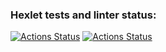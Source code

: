 ### Hexlet tests and linter status:
[![Actions Status](https://github.com/Palms455/devops-for-programmers-project-lvl1/workflows/hexlet-check/badge.svg)](https://github.com/Palms455/devops-for-programmers-project-lvl1/actions)
[![Actions Status](https://github.com/Palms455/devops-for-programmers-project-lvl1/workflows/ci/badge.svg)](https://github.com/Palms455/devops-for-programmers-project-lvl1/actions)